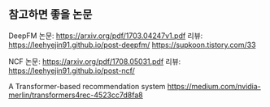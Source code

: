 ## 참고하면 좋을 논문

DeepFM
논문: https://arxiv.org/pdf/1703.04247v1.pdf
리뷰: https://leehyejin91.github.io/post-deepfm/ 
     https://supkoon.tistory.com/33 

NCF
논문: https://arxiv.org/pdf/1708.05031.pdf 
리뷰: https://leehyejin91.github.io/post-ncf/ 

A Transformer-based recommendation system
https://medium.com/nvidia-merlin/transformers4rec-4523cc7d8fa8
